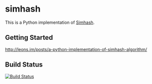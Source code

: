 simhash
===========

This is a Python implementation of [Simhash](http://www.wwwconference.org/www2007/papers/paper215.pdf).

## Getting Started

<http://leons.im/posts/a-python-implementation-of-simhash-algorithm/>

## Build Status

[![Build Status](https://travis-ci.org/leonliangsun/simhash.png?branch=master)](https://travis-ci.org/leonsim/simhash)
